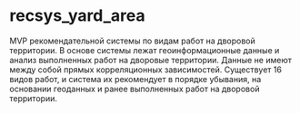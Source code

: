 # recsys_yard_area
MVP рекомендательной системы по видам работ на дворовой территории. 
В основе системы лежат геоинформационные данные и анализ выполненных работ на дворовые территории. 
Данные не имеют между собой прямых корреляционных зависимостей. 
Существует 16 видов работ, и система их рекомендует в порядке убывания, на основании геоданных и ранее выполненных работ на дворовой территории.
